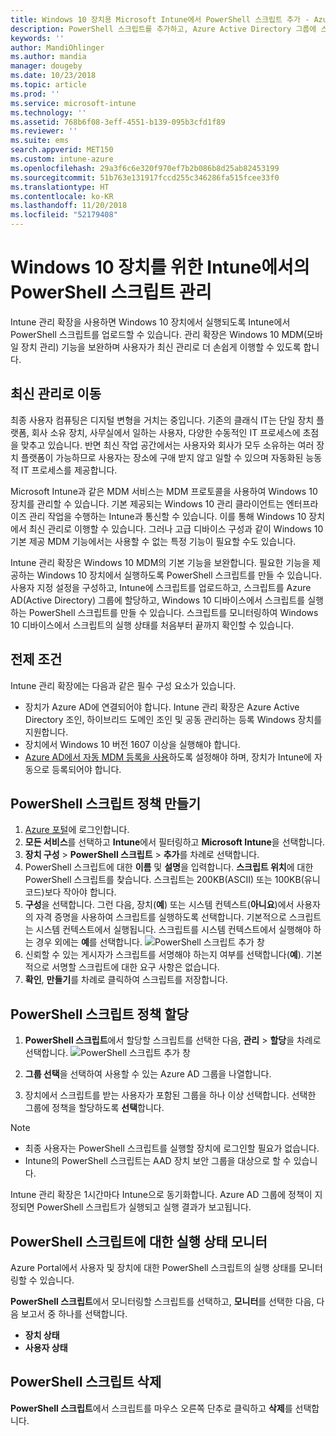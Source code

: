 ```yaml
---
title: Windows 10 장치용 Microsoft Intune에서 PowerShell 스크립트 추가 - Azure | Microsoft Docs
description: PowerShell 스크립트를 추가하고, Azure Active Directory 그룹에 스크립트 정책을 할당하고, 보고서를 사용하여 스크립트를 모니터링하고, Microsoft Intune에서 Windows 10 장치에 추가한 스크립트를 삭제하는 단계를 참조합니다.
keywords: ''
author: MandiOhlinger
ms.author: mandia
manager: dougeby
ms.date: 10/23/2018
ms.topic: article
ms.prod: ''
ms.service: microsoft-intune
ms.technology: ''
ms.assetid: 768b6f08-3eff-4551-b139-095b3cfd1f89
ms.reviewer: ''
ms.suite: ems
search.appverid: MET150
ms.custom: intune-azure
ms.openlocfilehash: 29a3f6c6e320f970ef7b2b086b8d25ab82453199
ms.sourcegitcommit: 51b763e131917fccd255c346286fa515fcee33f0
ms.translationtype: HT
ms.contentlocale: ko-KR
ms.lasthandoff: 11/20/2018
ms.locfileid: "52179408"
---
```

# <a name="manage-powershell-scripts-in-intune-for-windows-10-devices"></a>Windows 10 장치를 위한 Intune에서의 PowerShell 스크립트 관리
Intune 관리 확장을 사용하면 Windows 10 장치에서 실행되도록 Intune에서 PowerShell 스크립트를 업로드할 수 있습니다. 관리 확장은 Windows 10 MDM(모바일 장치 관리) 기능을 보완하며 사용자가 최신 관리로 더 손쉽게 이행할 수 있도록 합니다.

## <a name="moving-to-modern-management"></a>최신 관리로 이동
최종 사용자 컴퓨팅은 디지털 변형을 거치는 중입니다. 기존의 클래식 IT는 단일 장치 플랫폼, 회사 소유 장치, 사무실에서 일하는 사용자, 다양한 수동적인 IT 프로세스에 초점을 맞추고 있습니다. 반면 최신 작업 공간에서는 사용자와 회사가 모두 소유하는 여러 장치 플랫폼이 가능하므로 사용자는 장소에 구애 받지 않고 일할 수 있으며 자동화된 능동적 IT 프로세스를 제공합니다. 

Microsoft Intune과 같은 MDM 서비스는 MDM 프로토콜을 사용하여 Windows 10 장치를 관리할 수 있습니다. 기본 제공되는 Windows 10 관리 클라이언트는 엔터프라이즈 관리 작업을 수행하는 Intune과 통신할 수 있습니다. 이를 통해 Windows 10 장치에서 최신 관리로 이행할 수 있습니다. 그러나 고급 디바이스 구성과 같이 Windows 10 기본 제공 MDM 기능에서는 사용할 수 없는 특정 기능이 필요할 수도 있습니다.

Intune 관리 확장은 Windows 10 MDM의 기본 기능을 보완합니다. 필요한 기능을 제공하는 Windows 10 장치에서 실행하도록 PowerShell 스크립트를 만들 수 있습니다. 사용자 지정 설정을 구성하고, Intune에 스크립트를 업로드하고, 스크립트를 Azure AD(Active Directory) 그룹에 할당하고, Windows 10 디바이스에서 스크립트를 실행하는 PowerShell 스크립트를 만들 수 있습니다. 스크립트를 모니터링하여 Windows 10 디바이스에서 스크립트의 실행 상태를 처음부터 끝까지 확인할 수 있습니다.

## <a name="prerequisites"></a>전제 조건
Intune 관리 확장에는 다음과 같은 필수 구성 요소가 있습니다.
- 장치가 Azure AD에 연결되어야 합니다. Intune 관리 확장은 Azure Active Directory 조인, 하이브리드 도메인 조인 및 공동 관리하는 등록 Windows 장치를 지원합니다.
- 장치에서 Windows 10 버전 1607 이상을 실행해야 합니다.
- [Azure AD에서 자동 MDM 등록을 사용](https://docs.microsoft.com/intune/windows-enroll#enable-windows-10-automatic-enrollment)하도록 설정해야 하며, 장치가 Intune에 자동으로 등록되어야 합니다.

## <a name="create-a-powershell-script-policy"></a>PowerShell 스크립트 정책 만들기 
1. [Azure 포털](https://portal.azure.com)에 로그인합니다.
2. **모든 서비스**를 선택하고 **Intune**에서 필터링하고 **Microsoft Intune**을 선택합니다.
3. **장치 구성** > **PowerShell 스크립트** > **추가**를 차례로 선택합니다.
4. PowerShell 스크립트에 대한 **이름** 및 **설명**을 입력합니다. **스크립트 위치**에 대한 PowerShell 스크립트를 찾습니다. 스크립트는 200KB(ASCII) 또는 100KB(유니코드)보다 작아야 합니다.
5. **구성**을 선택합니다. 그런 다음, 장치(**예**) 또는 시스템 컨텍스트(**아니요**)에서 사용자의 자격 증명을 사용하여 스크립트를 실행하도록 선택합니다. 기본적으로 스크립트는 시스템 컨텍스트에서 실행됩니다. 스크립트를 시스템 컨텍스트에서 실행해야 하는 경우 외에는 **예**를 선택합니다. 
  ![PowerShell 스크립트 추가 창](./media/mgmt-extension-add-script.png)
6. 신뢰할 수 있는 게시자가 스크립트를 서명해야 하는지 여부를 선택합니다(**예**). 기본적으로 서명할 스크립트에 대한 요구 사항은 없습니다. 
7. **확인**, **만들기**를 차례로 클릭하여 스크립트를 저장합니다.

## <a name="assign-a-powershell-script-policy"></a>PowerShell 스크립트 정책 할당
1. **PowerShell 스크립트**에서 할당할 스크립트를 선택한 다음, **관리** > **할당**을 차례로 선택합니다.
  ![PowerShell 스크립트 추가 창](./media/mgmt-extension-assignments.png)
 
2. **그룹 선택**을 선택하여 사용할 수 있는 Azure AD 그룹을 나열합니다. 
3. 장치에서 스크립트를 받는 사용자가 포함된 그룹을 하나 이상 선택합니다. 선택한 그룹에 정책을 할당하도록 **선택**합니다.

> [!NOTE]
> - 최종 사용자는 PowerShell 스크립트를 실행할 장치에 로그인할 필요가 없습니다. 
> - Intune의 PowerShell 스크립트는 AAD 장치 보안 그룹을 대상으로 할 수 있습니다.

Intune 관리 확장은 1시간마다 Intune으로 동기화합니다. Azure AD 그룹에 정책이 지정되면 PowerShell 스크립트가 실행되고 실행 결과가 보고됩니다. 
 
## <a name="monitor-run-status-for-powershell-scripts"></a>PowerShell 스크립트에 대한 실행 상태 모니터
Azure Portal에서 사용자 및 장치에 대한 PowerShell 스크립트의 실행 상태를 모니터링할 수 있습니다.

**PowerShell 스크립트**에서 모니터링할 스크립트를 선택하고, **모니터**를 선택한 다음, 다음 보고서 중 하나를 선택합니다.
   - **장치 상태**
   - **사용자 상태**

## <a name="delete-a-powershell-script"></a>PowerShell 스크립트 삭제
**PowerShell 스크립트**에서 스크립트를 마우스 오른쪽 단추로 클릭하고 **삭제**를 선택합니다.

